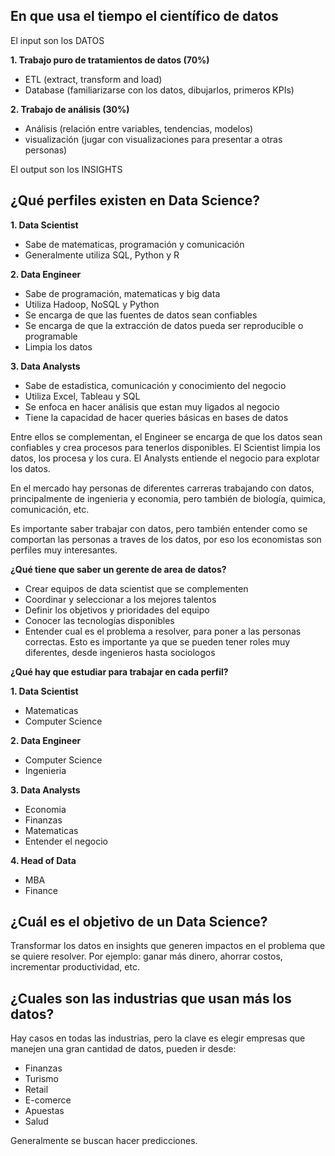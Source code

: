 ## En que usa el tiempo el científico de datos

El input son los DATOS

**1. Trabajo puro de tratamientos de datos (70%)**
- ETL (extract, transform and load)
- Database (familiarizarse con los datos, dibujarlos, primeros KPIs)

**2. Trabajo de análisis (30%)**
- Análisis (relación entre variables, tendencias, modelos)
- visualización (jugar con visualizaciones para presentar a otras personas)

El output son los INSIGHTS

## ¿Qué perfiles existen en Data Science?

**1. Data Scientist**
- Sabe de matematicas, programación y comunicación
- Generalmente utiliza SQL, Python y R

**2. Data Engineer**
- Sabe de programación, matematicas y big data
- Utiliza Hadoop, NoSQL y Python
- Se encarga de que las fuentes de datos sean confiables
- Se encarga de que la extracción de datos pueda ser reproducible o programable
- Limpia los datos

**3. Data Analysts**
- Sabe de estadistica, comunicación y conocimiento del negocio
- Utiliza Excel, Tableau y SQL
- Se enfoca en hacer análisis que estan muy ligados al negocio
- Tiene la capacidad de hacer queries básicas en bases de datos

Entre ellos se complementan, el Engineer se encarga de que los datos sean confiables y crea procesos para tenerlos disponibles. El Scientist limpia los datos, los procesa y los cura. El Analysts entiende el negocio para explotar los datos.

En el mercado hay personas de diferentes carreras trabajando con datos, principalmente de ingenieria y economia, pero también de biología, quimica, comunicación, etc.

Es importante saber trabajar con datos, pero también entender como se comportan las personas a traves de los datos, por eso los economistas son perfiles muy interesantes.

**¿Qué tiene que saber un gerente de area de datos?**

- Crear equipos de data scientist que se complementen
- Coordinar y seleccionar a los mejores talentos
- Definir los objetivos y prioridades del equipo
- Conocer las tecnologías disponibles
- Entender cual es el problema a resolver, para poner a las personas correctas. Esto es importante ya que se pueden tener roles muy diferentes, desde ingenieros hasta sociologos

**¿Qué hay que estudiar para trabajar en cada perfil?**

**1. Data Scientist**

- Matematicas
- Computer Science

**2. Data Engineer** 

- Computer Science
- Ingenieria

**3. Data Analysts**

- Economia
- Finanzas
- Matematicas
- Entender el negocio 

**4. Head of Data**

- MBA
- Finance

## ¿Cuál es el objetivo de un Data Science?

Transformar los datos en insights que generen impactos en el problema que se quiere resolver. Por ejemplo: ganar más dinero, ahorrar costos, incrementar productividad, etc.

## ¿Cuales son las industrias que usan más los datos?

Hay casos en todas las industrias, pero la clave es elegir empresas que manejen una gran cantidad de datos, pueden ir desde:

- Finanzas
- Turismo
- Retail
- E-comerce
- Apuestas
- Salud

Generalmente se buscan hacer predicciones.

